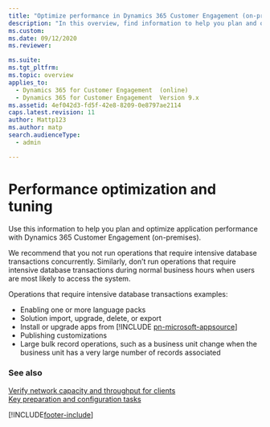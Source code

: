 ```yaml
---
title: "Optimize performance in Dynamics 365 Customer Engagement (on-premises)"
description: "In this overview, find information to help you plan and optimize application performance with Dynamics 365 Customer Engagement (on-premises)."
ms.custom: 
ms.date: 09/12/2020
ms.reviewer: 

ms.suite: 
ms.tgt_pltfrm: 
ms.topic: overview
applies_to: 
  - Dynamics 365 for Customer Engagement  (online)
  - Dynamics 365 for Customer Engagement  Version 9.x
ms.assetid: 4ef042d3-fd5f-42e8-8209-0e8797ae2114
caps.latest.revision: 11
author: Mattp123
ms.author: matp
search.audienceType: 
  - admin

---
```

# Performance optimization and tuning

Use this information to help you plan and optimize application performance with Dynamics 365 Customer Engagement (on-premises).  

We recommend that you not run operations that require intensive database transactions concurrently. Similarly, don’t run operations that require intensive database transactions during normal business hours when users are most likely to access the system. 

Operations that require intensive database transactions examples:
- Enabling one or more language packs
- Solution import, upgrade, delete, or export
- Install or upgrade apps from [!INCLUDE [pn-microsoft-appsource](../includes/pn-microsoft-appsource.md)]
- Publishing customizations
- Large bulk record operations, such as a business unit change when the business unit has a very large number of records associated

### See also
[Verify network capacity and throughput for clients](verify-network-capacity-throughput-clients.md) <br />
[Key preparation and configuration tasks](key-preparation-and-configuration-tasks.md) <br />



[!INCLUDE[footer-include](../../../includes/footer-banner.md)]
